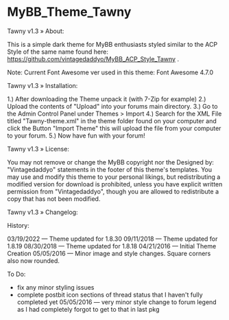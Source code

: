 # MyBB_Theme_Tawny

Tawny v1.3
» About:

This is a simple dark theme for MyBB enthusiasts styled similar to the ACP Style of the same name found here: https://github.com/vintagedaddyo/MyBB_ACP_Style_Tawny .

Note: Current Font Awesome ver used in this theme: Font Awesome 4.7.0

Tawny v1.3
» Installation:

1.) After downloading the Theme unpack it (with 7-Zip for example)
2.) Upload the contents of "Upload" into your forums main directory.
3.) Go to the Admin Control Panel under Themes > Import
4.) Search for the XML File titled "Tawny-theme.xml" in the theme folder found on your computer and click the Button "Import Theme" this will upload the file from your computer to your forum.
5.) Now have fun with your forum!

Tawny v1.3
» License:

You may not remove or change the MyBB copyright nor the Designed by: "Vintagedaddyo" statements in the footer of this theme's templates. You may use and modify this theme to your personal likings, but redistributing a modified version for download is prohibited, unless you have explicit written permission from "Vintagedaddyo", though you are allowed to redistribute a copy that has not been modified.

Tawny v1.3
» Changelog:


History:

03/19/2022 — Theme updated for 1.8.30
09/11/2018 — Theme updated for 1.8.19
08/30/2018 — Theme updated for 1.8.18
04/21/2016 — Initial Theme Creation
05/05/2016 — Minor image and style changes. Square corners also now rounded.

To Do:
* fix any minor styling issues
* complete postbit icon sections of thread status that I haven't fully completed yet
05/05/2016 — very minor style change to forum legend as I had completely forgot to get to that in last pkg
